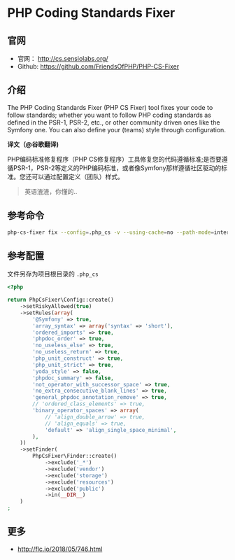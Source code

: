 # PHP Coding Standards Fixer

## 官网

- 官网： http://cs.sensiolabs.org/
- Github: https://github.com/FriendsOfPHP/PHP-CS-Fixer

## 介绍

The PHP Coding Standards Fixer (PHP CS Fixer) tool fixes your code to follow standards; whether you want to follow PHP coding standards as defined in the PSR-1, PSR-2, etc., or other community driven ones like the Symfony one. You can also define your (teams) style through configuration.

**译文（@谷歌翻译)**

PHP编码标准修复程序（PHP CS修复程序）工具修复您的代码遵循标准;是否要遵循PSR-1，PSR-2等定义的PHP编码标准，或者像Symfony那样遵循社区驱动的标准。您还可以通过配置定义（团队）样式。

> 英语渣渣，你懂的..

## 参考命令

```bash
php-cs-fixer fix --config=.php_cs -v --using-cache=no --path-mode=intersection -- PHP文件路径
```

## 参考配置

文件另存为项目根目录的 `.php_cs`

```php
<?php

return PhpCsFixer\Config::create()
    ->setRiskyAllowed(true)
    ->setRules(array(
        '@Symfony' => true,
        'array_syntax' => array('syntax' => 'short'),
        'ordered_imports' => true,
        'phpdoc_order' => true,
        'no_useless_else' => true,
        'no_useless_return' => true,
        'php_unit_construct' => true,
        'php_unit_strict' => true,
        'yoda_style' => false,
        'phpdoc_summary' => false,
        'not_operator_with_successor_space' => true,
        'no_extra_consecutive_blank_lines' => true,
        'general_phpdoc_annotation_remove' => true,
        // 'ordered_class_elements' => true,
        'binary_operator_spaces' => array(
            // 'align_double_arrow' => true,
            // 'align_equals' => true,
            'default' => 'align_single_space_minimal',
        ),
    ))
    ->setFinder(
        PhpCsFixer\Finder::create()
            ->exclude('_*')
            ->exclude('vendor')
            ->exclude('storage')
            ->exclude('resources')
            ->exclude('public')
            ->in(__DIR__)
    )
;
```

## 更多

- http://flc.io/2018/05/746.html